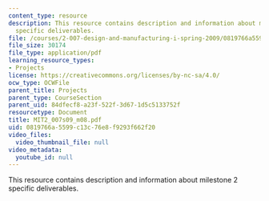 ```yaml
---
content_type: resource
description: This resource contains description and information about milestone 2
  specific deliverables.
file: /courses/2-007-design-and-manufacturing-i-spring-2009/0819766a5599c13c76e8f9293f662f20_MIT2_007s09_m08.pdf
file_size: 30174
file_type: application/pdf
learning_resource_types:
- Projects
license: https://creativecommons.org/licenses/by-nc-sa/4.0/
ocw_type: OCWFile
parent_title: Projects
parent_type: CourseSection
parent_uid: 84dfecf8-a23f-522f-3d67-1d5c5133752f
resourcetype: Document
title: MIT2_007s09_m08.pdf
uid: 0819766a-5599-c13c-76e8-f9293f662f20
video_files:
  video_thumbnail_file: null
video_metadata:
  youtube_id: null
---
```

This resource contains description and information about milestone 2 specific deliverables.